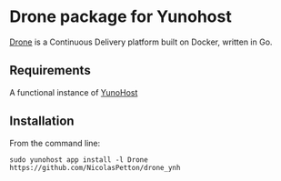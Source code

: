 # Drone package for Yunohost

[Drone](https://github.com/drone/drone) is a Continuous Delivery platform built
on Docker, written in Go.

## Requirements
A functional instance of [YunoHost](https://yunohost.org)

## Installation
From the command line:

`sudo yunohost app install -l Drone https://github.com/NicolasPetton/drone_ynh`




